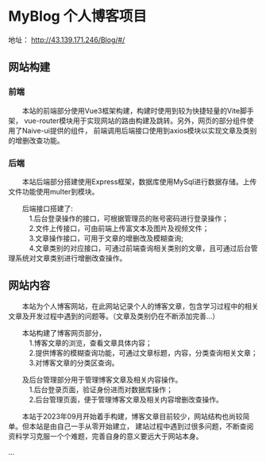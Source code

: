 # MyBlog  个人博客项目
地址： http://43.139.171.246/Blog/#/
## 网站构建
### 前端
  本站的前端部分使用Vue3框架构建，构建时使用到较为快捷轻量的Vite脚手架， vue-router模块用于实现网站的路由构建及跳转。另外，网页的部分组件使用了Naive-ui提供的组件， 前端调用后端接口使用到axios模块以实现文章及类别的增删改查功能。 <br>

### 后端
  本站后端部分搭建使用Express框架，数据库使用MySql进行数据存储。上传文件功能使用multer到模块。<br>

  后端接口搭建了:<br>
   1.后台登录操作的接口，可根据管理员的账号密码进行登录操作；<br>
   2.文件上传接口，可由前端上传富文本及图片及视频文件；<br>
   3.文章操作接口，可用于文章的增删改及模糊查询;<br>
   4.文章类别的对应接口，可通过前端查询相关类别的文章，且可通过后台管理系统对文章类别进行增删改查操作。<br>

## 网站内容
  本站为个人博客网站，在此网站记录个人的博客文章，包含学习过程中的相关文章及开发过程中遇到的问题等。（文章及类别仍在不断添加完善...）<br>

  本站构建了博客网页部分，<br>
   1.博客文章的浏览，查看文章具体内容；<br>
   2.提供博客的模糊查询功能，可通过文章标题，内容，分类查询相关文章；<br>
   3.对博客文章的分类区查询。<br>

  及后台管理部分用于管理博客文章及相关内容操作。<br>
   1.后台登录页面，验证身份进而对数据库操作；<br>
   2.后台管理页面，便于管理博客文章及相关内容增删改查操作。<br>

  本站于2023年09月开始着手构建，博客文章目前较少，网站结构也尚较简单。但本站是由自己一手从零开始建立， 建站过程中遇到过很多问题，不断查阅资料学习克服一个个难题，完善自身的意义要远大于网站本身。<br>

...

